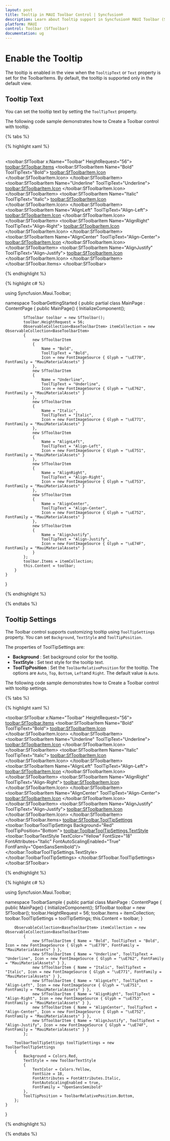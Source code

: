 ```yaml
---
layout: post
title: Tooltip in MAUI Toolbar Control | Syncfusion®
description: Learn about Tooltip support in Syncfusion® MAUI Toolbar (SfToolbar) to view additional details of toolbar items.
platform: MAUI
control: Toolbar (SfToolbar)
documentation: ug
---
```


# Enable the Tooltip

The tooltip is enabled in the view when the `TooltipText` or `Text` property is set for the ToolbarItems. By default, the tooltip is supported only in the default view.

## Tooltip Text

You can set the tooltip text by setting the `ToolTipText` property.

The following code sample demonstrates how to Create a Toolbar control with tooltip.

{% tabs %}

{% highlight xaml %}

<?xml version="1.0" encoding="utf-8" ?>
<ContentPage xmlns="http://schemas.microsoft.com/dotnet/2021/maui"
             xmlns:x="http://schemas.microsoft.com/winfx/2009/xaml"
             xmlns:local="clr-namespace:ToolbarSample"
             xmlns:toolbar="clr-namespace:Syncfusion.Maui.Toolbar;assembly=Syncfusion.Maui.Toolbar"
             x:Class="ToolbarSample.MainPage">
    <StackLayout>        
        <toolbar:SfToolbar x:Name="Toolbar" HeightRequest="56">
            <toolbar:SfToolbar.Items>
                <toolbar:SfToolbarItem Name="Bold"
                                ToolTipText="Bold">
                    <toolbar:SfToolbarItem.Icon>
                        <FontImageSource Glyph="&#xE770;"
                            FontFamily="MauiMaterialAssets" />
                    </toolbar:SfToolbarItem.Icon>
                </toolbar:SfToolbarItem>
                <toolbar:SfToolbarItem Name="Underline"
                                ToolTipText="Underline">
                    <toolbar:SfToolbarItem.Icon>
                        <FontImageSource Glyph="&#xE762;"
                            FontFamily="MauiMaterialAssets" />
                    </toolbar:SfToolbarItem.Icon>
                </toolbar:SfToolbarItem>
                <toolbar:SfToolbarItem Name="Italic"
                                ToolTipText="Italic">
                    <toolbar:SfToolbarItem.Icon>
                        <FontImageSource Glyph="&#xE771;"
                            FontFamily="MauiMaterialAssets" />
                    </toolbar:SfToolbarItem.Icon>
                </toolbar:SfToolbarItem>
                <toolbar:SfToolbarItem Name="AlignLeft"
                                        ToolTipText="Align-Left">
                    <toolbar:SfToolbarItem.Icon>
                        <FontImageSource Glyph="&#xE751;"
                            FontFamily="MauiMaterialAssets" />
                    </toolbar:SfToolbarItem.Icon>
                </toolbar:SfToolbarItem>
                <toolbar:SfToolbarItem Name="AlignRight"
                                        ToolTipText="Align-Right">
                    <toolbar:SfToolbarItem.Icon>
                        <FontImageSource Glyph="&#xE753;"
                            FontFamily="MauiMaterialAssets" />
                    </toolbar:SfToolbarItem.Icon>
                </toolbar:SfToolbarItem>
                <toolbar:SfToolbarItem Name="AlignCenter"
                                        ToolTipText="Align-Center">
                    <toolbar:SfToolbarItem.Icon>
                        <FontImageSource Glyph="&#xE752;"
                            FontFamily="MauiMaterialAssets" />
                    </toolbar:SfToolbarItem.Icon>
                </toolbar:SfToolbarItem>
                <toolbar:SfToolbarItem Name="AlignJustify"
                                        ToolTipText="Align-Justify">
                    <toolbar:SfToolbarItem.Icon>
                        <FontImageSource Glyph="&#xE74F;"
                            FontFamily="MauiMaterialAssets" />
                    </toolbar:SfToolbarItem.Icon>
                </toolbar:SfToolbarItem>
            </toolbar:SfToolbar.Items>
        </toolbar:SfToolbar>
    </StackLayout>
</ContentPage>

{% endhighlight %}

{% highlight c# %}

using Syncfusion.Maui.Toolbar;

namespace ToolbarGettingStarted
{
    public partial class MainPage : ContentPage
    {
        public MainPage()
        {
            InitializeComponent();

            SfToolbar toolbar = new SfToolbar();
            toolbar.HeightRequest = 56;
            ObservableCollection<BaseToolbarItem> itemCollection = new ObservableCollection<BaseToolbarItem>
            {
                new SfToolbarItem
                {
                    Name = "Bold",
                    ToolTipText = "Bold",
                    Icon = new FontImageSource { Glyph = "\uE770", FontFamily = "MauiMaterialAssets" }
                },
                new SfToolbarItem
                {
                    Name = "Underline",
                    ToolTipText = "Underline",
                    Icon = new FontImageSource { Glyph = "\uE762", FontFamily = "MauiMaterialAssets" }
                },
                new SfToolbarItem
                {
                    Name = "Italic",
                    ToolTipText = "Italic",
                    Icon = new FontImageSource { Glyph = "\uE771", FontFamily = "MauiMaterialAssets" }
                },
                new SfToolbarItem
                {
                    Name = "AlignLeft",
                    ToolTipText = "Align-Left",
                    Icon = new FontImageSource { Glyph = "\uE751", FontFamily = "MauiMaterialAssets" }
                },
                new SfToolbarItem
                {
                    Name = "AlignRight",
                    ToolTipText = "Align-Right",
                    Icon = new FontImageSource { Glyph = "\uE753", FontFamily = "MauiMaterialAssets" }
                },
                new SfToolbarItem
                {
                    Name = "AlignCenter",
                    ToolTipText = "Align-Center",
                    Icon = new FontImageSource { Glyph = "\uE752", FontFamily = "MauiMaterialAssets" }
                },
                new SfToolbarItem
                {
                    Name = "AlignJustify",
                    ToolTipText = "Align-Justify",
                    Icon = new FontImageSource { Glyph = "\uE74F", FontFamily = "MauiMaterialAssets" }
                }
            };
            toolbar.Items = itemCollection;
            this.Content = toolbar;
        }
    }
}

{% endhighlight %}

{% endtabs %}

## Tooltip Settings

The Toolbar control supports customizing tooltip using `ToolTipSettings` property. You can set `Background`, `TextStyle` and `ToolTipPosition`.

The properties of ToolTipSettings are:

* **Background** : Set background color for the tooltip.
* **TextStyle** : Set text style for the tooltip text.
* **ToolTipPosition** : Set the `ToolbarRelativePosition` for the tooltip. The options are `Auto`, `Top`, `Bottom`, `Left`and `Right`. The default value is `Auto`.

The following code sample demonstrates how to Create a Toolbar control with tooltip settings.

{% tabs %}

{% highlight xaml %}

<?xml version="1.0" encoding="utf-8" ?>
<ContentPage xmlns="http://schemas.microsoft.com/dotnet/2021/maui"
             xmlns:x="http://schemas.microsoft.com/winfx/2009/xaml"
             xmlns:toolbar="clr-namespace:Syncfusion.Maui.Toolbar;assembly=Syncfusion.Maui.Toolbar"
             x:Class="ToolbarSample.MainPage">
    <VerticalStackLayout>
        <toolbar:SfToolbar x:Name="Toolbar" HeightRequest="56">
            <toolbar:SfToolbar.Items>
                <toolbar:SfToolbarItem Name="Bold"
                            ToolTipText="Bold">
                    <toolbar:SfToolbarItem.Icon>
                        <FontImageSource Glyph="&#xE770;"
                        FontFamily="MauiMaterialAssets" />
                    </toolbar:SfToolbarItem.Icon>
                </toolbar:SfToolbarItem>
                <toolbar:SfToolbarItem Name="Underline"
                            ToolTipText="Underline">
                    <toolbar:SfToolbarItem.Icon>
                        <FontImageSource Glyph="&#xE762;"
                        FontFamily="MauiMaterialAssets" />
                    </toolbar:SfToolbarItem.Icon>
                </toolbar:SfToolbarItem>
                <toolbar:SfToolbarItem Name="Italic"
                            ToolTipText="Italic">
                    <toolbar:SfToolbarItem.Icon>
                        <FontImageSource Glyph="&#xE771;"
                        FontFamily="MauiMaterialAssets" />
                    </toolbar:SfToolbarItem.Icon>
                </toolbar:SfToolbarItem>
                <toolbar:SfToolbarItem Name="AlignLeft"
                                    ToolTipText="Align-Left">
                    <toolbar:SfToolbarItem.Icon>
                        <FontImageSource Glyph="&#xE751;"
                        FontFamily="MauiMaterialAssets" />
                    </toolbar:SfToolbarItem.Icon>
                </toolbar:SfToolbarItem>
                <toolbar:SfToolbarItem Name="AlignRight"
                                    ToolTipText="Align-Right">
                    <toolbar:SfToolbarItem.Icon>
                        <FontImageSource Glyph="&#xE753;"
                        FontFamily="MauiMaterialAssets" />
                    </toolbar:SfToolbarItem.Icon>
                </toolbar:SfToolbarItem>
                <toolbar:SfToolbarItem Name="AlignCenter"
                                    ToolTipText="Align-Center">
                    <toolbar:SfToolbarItem.Icon>
                        <FontImageSource Glyph="&#xE752;"
                        FontFamily="MauiMaterialAssets" />
                    </toolbar:SfToolbarItem.Icon>
                </toolbar:SfToolbarItem>
                <toolbar:SfToolbarItem Name="AlignJustify"
                                    ToolTipText="Align-Justify">
                    <toolbar:SfToolbarItem.Icon>
                        <FontImageSource Glyph="&#xE74F;"
                        FontFamily="MauiMaterialAssets" />
                    </toolbar:SfToolbarItem.Icon>
                </toolbar:SfToolbarItem>
            </toolbar:SfToolbar.Items>
            <toolbar:SfToolbar.ToolTipSettings>
                <toolbar:ToolbarToolTipSettings Background="Red" ToolTipPosition="Bottom">
                    <toolbar:ToolbarToolTipSettings.TextStyle>
                        <toolbar:ToolbarTextStyle TextColor="Yellow"
                                    FontSize="18"
                                    FontAttributes="Italic"
                                    FontAutoScalingEnabled="True"
                                    FontFamily="OpenSansSemibold"/>
                    </toolbar:ToolbarToolTipSettings.TextStyle>
                </toolbar:ToolbarToolTipSettings>
            </toolbar:SfToolbar.ToolTipSettings>
        </toolbar:SfToolbar>
    </VerticalStackLayout>
</ContentPage>

{% endhighlight %}

{% highlight c# %}

using Syncfusion.Maui.Toolbar;

namespace ToolbarSample
{
    public partial class MainPage : ContentPage
    {
        public MainPage()
        {
            InitializeComponent();
            SfToolbar toolbar = new SfToolbar();
            toolbar.HeightRequest = 56;
            toolbar.Items = itemCollection;
            toolbar.ToolTipSettings = toolTipSettings;
            this.Content = toolbar;
        }


        ObservableCollection<BaseToolbarItem> itemCollection = new ObservableCollection<BaseToolbarItem>
            {
                new SfToolbarItem { Name = "Bold", ToolTipText = "Bold", Icon = new FontImageSource { Glyph = "\uE770", FontFamily = "MauiMaterialAssets" } },
                new SfToolbarItem { Name = "Underline", ToolTipText = "Underline", Icon = new FontImageSource { Glyph = "\uE762", FontFamily = "MauiMaterialAssets" } },
                new SfToolbarItem { Name = "Italic", ToolTipText = "Italic", Icon = new FontImageSource { Glyph = "\uE771", FontFamily = "MauiMaterialAssets" } },
                new SfToolbarItem { Name = "AlignLeft", ToolTipText = "Align-Left", Icon = new FontImageSource { Glyph = "\uE751", FontFamily = "MauiMaterialAssets" } },
                new SfToolbarItem { Name = "AlignRight", ToolTipText = "Align-Right", Icon = new FontImageSource { Glyph = "\uE753", FontFamily = "MauiMaterialAssets" } },
                new SfToolbarItem { Name = "AlignCenter", ToolTipText = "Align-Center", Icon = new FontImageSource { Glyph = "\uE752", FontFamily = "MauiMaterialAssets" } },
                new SfToolbarItem { Name = "AlignJustify", ToolTipText = "Align-Justify", Icon = new FontImageSource { Glyph = "\uE74F", FontFamily = "MauiMaterialAssets" } }
            };

        ToolbarToolTipSettings toolTipSettings = new ToolbarToolTipSettings
        {
            Background = Colors.Red,
            TextStyle = new ToolbarTextStyle
            {
                TextColor = Colors.Yellow,
                FontSize = 18,
                FontAttributes = FontAttributes.Italic,
                FontAutoScalingEnabled = true,
                FontFamily = "OpenSansSemibold"
            },
            ToolTipPosition = ToolbarRelativePosition.Bottom,
        };
    }
}

{% endhighlight %}

{% endtabs %}